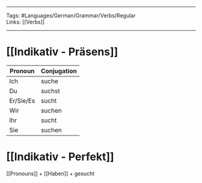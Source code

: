 ___
Tags: #Languages/German/Grammar/Verbs/Regular  
Links: [[Verbs]]
___
# [[Indikativ - Präsens]]
Pronoun|Conjugation
------------ | ------------
Ich | suche
Du | suchst
Er/Sie/Es | sucht
Wir | suchen
Ihr | sucht
Sie | suchen


# [[Indikativ - Perfekt]]
[[Pronouns]] + [[Haben]] + gesucht